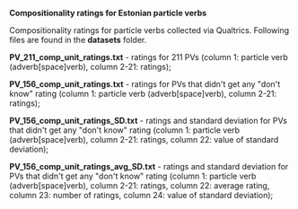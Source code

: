 <b>Compositionality ratings for Estonian particle verbs</b>

Compositionality ratings for particle verbs collected via Qualtrics. Following files are found in the <b>datasets</b> folder.


<b>PV_211_comp_unit_ratings.txt</b> - ratings for 211 PVs (column 1: particle verb (adverb[space]verb), column 2-21: ratings);

<b>PV_156_comp_unit_ratings.txt</b> - ratings for PVs that didn't get any "don't know" rating (column 1: particle verb (adverb[space]verb), column 2-21: ratings);

<b>PV_156_comp_unit_ratings_SD.txt</b> - ratings and standard deviation for PVs that didn't get any "don't know" rating (column 1: particle verb (adverb[space]verb), column 2-21: ratings, column 22: value of standard deviation);

<b>PV_156_comp_unit_ratings_avg_SD.txt</b> - ratings and standard deviation for PVs that didn't get any "don't know" rating (column 1: particle verb (adverb[space]verb), column 2-21: ratings, column 22: average rating, column 23: number of ratings, column 24: value of standard deviation);
